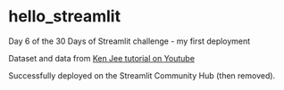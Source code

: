 # hello_streamlit
Day 6 of the 30 Days of Streamlit challenge - my first deployment  

Dataset and data from [Ken Jee tutorial on Youtube](https://www.youtube.com/c/KenJee1)

Successfully deployed on the Streamlit Community Hub (then removed).
